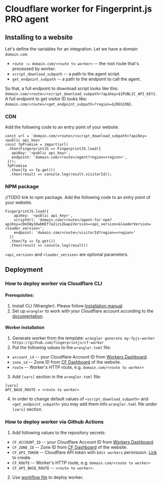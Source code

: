 # Cloudflare worker for Fingerprint.js PRO agent

## Installing to a website

Let's define the variables for an integration.
Let we have a domain `domain.com`.
* `route := domain.com/<route to worker>` -- the root route that's processed by worker.
* `script_download_subpath` -- a path to the agent script.
* `get_endpoint_subpath` -- a path to the endpoint to call the agent.

So that, a full endpoint to download script looks like this: `domain.com/<route>/<script_download_subpath>?apiKey=${PUBLIC_API_KEY}`. \
A full endpoint to get visitor ID looks like: `domain.com/<route>/<get_endpoint_subpath>?region=${REGION}`.

### CDN
Add the following code to an entry point of your website.
```
const url = `domain.com/<route>/<script_download_subpath>?apiKey=<public api_key>`
const fpPromise = import(url)
 .then(FingerprintJS => FingerprintJS.load({
   apiKey: '<public api_key>',
   endpoint: 'domain.com/<route>/agent?region=<region>',
 }));
 fpPromise
  .then(fp => fp.get())
  .then(result => console.log(result.visitorId));
```


### NPM package
//TODO link to npm package.
Add the following code to an entry point of your website.
```
FingerprintJS.load({
    apiKey: '<public api_key>',
    scriptUrl: 'domain.com/<route>/agent-for-npm?apiKey=cDmIWy1OwbKEf7a2izsZ&apiVersion=<api_version>&loaderVersion=<loader_version>',
    endpoint: 'domain.com/<route>/visitorId?region=<region>'
  })
  .then(fp => fp.get())
  .then(result => console.log(result))
```
`<api_version>` and `<loader_version>` are optional parameters.


## Deployment
### How to deploy worker via Cloudflare CLI
#### Prerequisites:
1. Install CLI (Wrangler). Please follow [Installation manual](https://developers.cloudflare.com/workers/cli-wrangler/install-update/).
2. Set up `wrangler` to work with your Cloudflare account according to the [documentation](https://developers.cloudflare.com/workers/cli-wrangler/authentication/).

#### Worker installation
1. Generate worker from the template: `wrangler generate my-fpjs-worker https://github.com/fingerprintjs/cf-worker`
2. Put the following values to the `wrangler.toml` file:
  * `account_id` -- your Cloudflare Account ID from [Workers Dashboard](https://dash.cloudflare.com/?to=/:account/workers).
  * `zone_id` -- Zone ID from [CF Dashboard](https://dash.cloudflare.com/?to=/:account/) of the website.
  * `route` -- Worker's HTTP route, e.g. `domain.com/<route to worker>`
3. Add `[vars]` section in the `wrangler.toml` file:
```
[vars]
API_BASE_ROUTE = <route to worker>
```
4. In order to change default values of `<script_download_subpath>` and `<get_endpoint_subpath>` you may add them info `wrangler.toml` file under `[vars]` section.

### How to deploy worker via Github Actions
1. Add following values to the repository secrets:
 * `CF_ACCOUNT_ID` -- your Cloudflare Account ID from [Workers Dashboard](https://dash.cloudflare.com/?to=/:account/workers).
 * `CF_ZONE_ID` -- Zone ID from [CF Dashboard](https://dash.cloudflare.com/?to=/:account/) of the website.
 * `CF_API_TOKEN` -- Cloudflare API token with `Edit workers` permission. [Link](https://dash.cloudflare.com/profile/api-tokens) to create.
 * `CF_ROUTE` -- Worker's HTTP route, e.g. `domain.com/<route to worker>`
 * `CF_API_BASE_ROUTE` -- `<route to worker>`.
2. Use [workflow file](.github/workflows/deploy.yml) to deploy worker.
